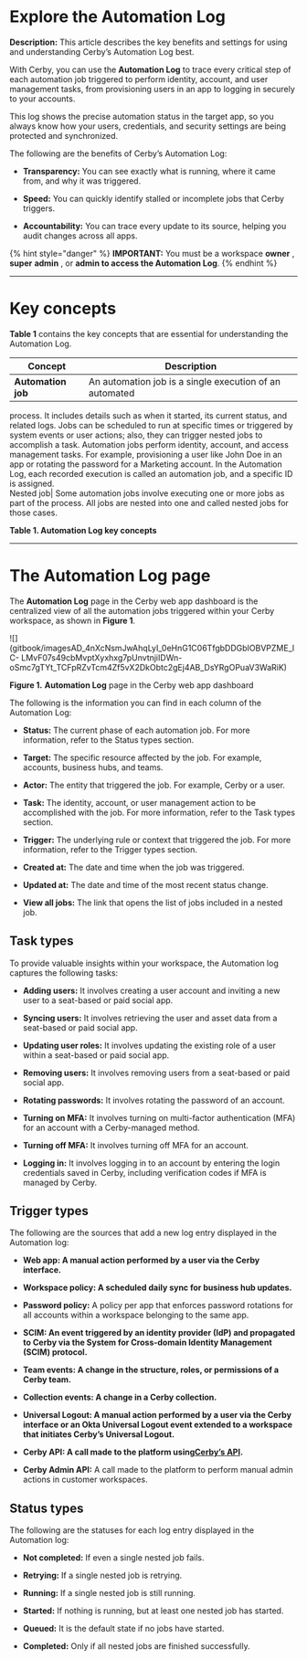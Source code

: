 # Explore the Automation Log

**Description:** This article describes the key benefits and settings for using and understanding Cerby’s Automation Log best.

With Cerby, you can use the **Automation Log** to trace every critical step of
each automation job triggered to perform identity, account, and user
management tasks, from provisioning users in an app to logging in securely to
your accounts.

This log shows the precise automation status in the target app, so you always
know how your users, credentials, and security settings are being protected
and synchronized.

The following are the benefits of Cerby’s Automation Log:

  * **Transparency:** You can see exactly what is running, where it came from, and why it was triggered.

  * **Speed:** You can quickly identify stalled or incomplete jobs that Cerby triggers.

  * **Accountability:** You can trace every update to its source, helping you audit changes across all apps.

{% hint style="danger" %} **IMPORTANT:** You must be a workspace **owner** ,
**super** **admin** , or **admin to access the Automation Log**. {% endhint %}

* * *

# Key concepts

**Table 1** contains the key concepts that are essential for understanding the
Automation Log.

Concept| Description  
---|---  
**Automation job**|  An automation job is a single execution of an automated
process. It includes details such as when it started, its current status, and
related logs. Jobs can be scheduled to run at specific times or triggered by
system events or user actions; also, they can trigger nested jobs to
accomplish a task. Automation jobs perform identity, account, and access
management tasks. For example, provisioning a user like John Doe in an app or
rotating the password for a Marketing account. In the Automation Log, each
recorded execution is called an automation job, and a specific ID is assigned.  
Nested job| Some automation jobs involve executing one or more jobs as part of
the process. All jobs are nested into one and called nested jobs for those
cases.  
  
**Table 1. Automation Log key concepts**

* * *

# **The Automation Log page**

The **Automation Log** page in the Cerby web app dashboard is the centralized
view of all the automation jobs triggered within your Cerby workspace, as
shown in **Figure 1**.

![](gitbook/imagesAD_4nXcNsmJwAhqLyI_0eHnG1C06TfgbDDGbIOBVPZME_lC-
LMvF07s49cbMvptXyxhxg7pUnvtnjiIDWn-
oSmc7gTYt_TCFpRZvTcm4Zf5vX2DkObtc2gEj4AB_DsYRgOPuaV3WaRiK)

**Figure 1.** **Automation Log** page in the Cerby web app dashboard

The following is the information you can find in each column of the Automation
Log:

  * **Status:** The current phase of each automation job. For more information, refer to the Status types section.

  * **Target:** The specific resource affected by the job. For example, accounts, business hubs, and teams.

  * **Actor:** The entity that triggered the job. For example, Cerby or a user.

  * **Task:** The identity, account, or user management action to be accomplished with the job. For more information, refer to the Task types section.

  * **Trigger:** The underlying rule or context that triggered the job. For more information, refer to the Trigger types section. 

  * **Created at:** The date and time when the job was triggered.

  * **Updated at:** The date and time of the most recent status change.

  * **View all jobs:** The link that opens the list of jobs included in a nested job.

## **Task types**

To provide valuable insights within your workspace, the Automation log
captures the following tasks:

  * **Adding users:** It involves creating a user account and inviting a new user to a seat-based or paid social app.

  * **Syncing users:** It involves retrieving the user and asset data from a seat-based or paid social app.

  * **Updating user roles:** It involves updating the existing role of a user within a seat-based or paid social app.

  * **Removing users:** It involves removing users from a seat-based or paid social app.

  * **Rotating passwords:** It involves rotating the password of an account.

  * **Turning on MFA:** It involves turning on multi-factor authentication (MFA) for an account with a Cerby-managed method.

  * **Turning off MFA:** It involves turning off MFA for an account.

  * **Logging in:** It involves logging in to an account by entering the login credentials saved in Cerby, including verification codes if MFA is managed by Cerby.

## **Trigger types**

The following are the sources that add a new log entry displayed in the
Automation log:

  * **Web app: A manual action performed by a user via the Cerby interface.**

  * **Workspace policy: A scheduled daily sync for business hub updates.**

  * **Password policy:** A policy per app that enforces password rotations for all accounts within a workspace belonging to the same app.

  * **SCIM: An event triggered by an identity provider (IdP) and propagated to Cerby via the System for Cross-domain Identity Management (SCIM) protocol.**

  * **Team events: A change in the structure, roles, or permissions of a Cerby team.**

  * **Collection events: A change in a Cerby collection.**

  * **Universal Logout: A manual action performed by a user via the Cerby interface or an Okta Universal Logout event extended to a workspace that initiates Cerby’s Universal Logout.**

  * **Cerby API: A call made to the platform using[Cerby’s API](https://developer.cerby.com/#welcome-to-the-cerby-developer-portal).**

  * **Cerby Admin API:** A call made to the platform to perform manual admin actions in customer workspaces.

## **Status types**

The following are the statuses for each log entry displayed in the Automation
log:

  * **Not completed:** If even a single nested job fails.

  * **Retrying:** If a single nested job is retrying.

  * **Running:** If a single nested job is still running.

  * **Started:** If nothing is running, but at least one nested job has started.

  * **Queued:** It is the default state if no jobs have started.

  * **Completed:** Only if all nested jobs are finished successfully.


